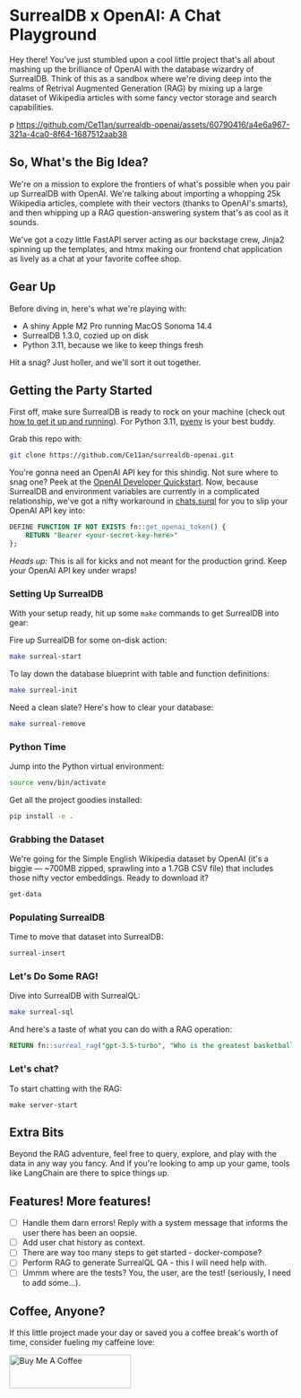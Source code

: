 # SurrealDB x OpenAI: A Chat Playground

Hey there! You've just stumbled upon a cool little project that's all about mashing up the brilliance of OpenAI with the database wizardry of SurrealDB. Think of this as a sandbox where we're diving deep into the realms of Retrival Augmented Generation (RAG) by mixing up a large dataset of Wikipedia articles with some fancy vector storage and search capabilities.

p
https://github.com/Ce11an/surrealdb-openai/assets/60790416/a4e6a967-321a-4ca0-8f64-1687512aab38


## So, What's the Big Idea?

We're on a mission to explore the frontiers of what's possible when you pair up SurrealDB with OpenAI. We're talking about importing a whopping 25k Wikipedia articles, complete with their vectors (thanks to OpenAI's smarts), and then whipping up a RAG question-answering system that's as cool as it sounds.

We've got a cozy little FastAPI server acting as our backstage crew, Jinja2 spinning up the templates, and htmx making our frontend chat application as lively as a chat at your favorite coffee shop.

## Gear Up

Before diving in, here's what we're playing with:

- A shiny Apple M2 Pro running MacOS Sonoma 14.4
- SurrealDB 1.3.0, cozied up on disk
- Python 3.11, because we like to keep things fresh

Hit a snag? Just holler, and we'll sort it out together.

## Getting the Party Started

First off, make sure SurrealDB is ready to rock on your machine (check out [how to get it up and running](https://surrealdb.com/install)). For Python 3.11, [pyenv](https://github.com/pyenv/pyenv) is your best buddy.

Grab this repo with:

```bash
git clone https://github.com/Ce11an/surrealdb-openai.git
```

You're gonna need an OpenAI API key for this shindig. Not sure where to snag one? Peek at the [OpenAI Developer Quickstart](https://platform.openai.com/docs/quickstart). Now, because SurrealDB and environment variables are currently in a complicated relationship, we've got a nifty workaround in [chats.surql](https://github.com/Ce11an/surrealdb-openai/blob/main/schema/chats.surql) for you to slip your OpenAI API key into:

```sql
DEFINE FUNCTION IF NOT EXISTS fn::get_openai_token() {
    RETURN "Bearer <your-secret-key-here>"
};
```

*Heads up:* This is all for kicks and not meant for the production grind. Keep your OpenAI API key under wraps!

### Setting Up SurrealDB

With your setup ready, hit up some `make` commands to get SurrealDB into gear:

Fire up SurrealDB for some on-disk action:

```bash
make surreal-start
```

To lay down the database blueprint with table and function definitions:

```bash
make surreal-init
```

Need a clean slate? Here's how to clear your database:

```bash
make surreal-remove
```

### Python Time

Jump into the Python virtual environment:

```bash
source venv/bin/activate
```

Get all the project goodies installed:

```bash
pip install -e .
```

### Grabbing the Dataset

We're going for the Simple English Wikipedia dataset by OpenAI (it's a biggie — ~700MB zipped, sprawling into a 1.7GB CSV file) that includes those nifty vector embeddings. Ready to download it?

```bash
get-data
```

### Populating SurrealDB

Time to move that dataset into SurrealDB:

```bash
surreal-insert
```

### Let's Do Some RAG!

Dive into SurrealDB with SurrealQL:

```bash
make surreal-sql
```

And here's a taste of what you can do with a RAG operation:

```sql
RETURN fn::surreal_rag("gpt-3.5-turbo", "Who is the greatest basketball player of all time?", 0.85);
```

### Let's chat?

To start chatting with the RAG:

```
make server-start
```

## Extra Bits

Beyond the RAG adventure, feel free to query, explore, and play with the data in any way you fancy. And if you're looking to amp up your game, tools like LangChain are there to spice things up.

## Features! More features!

- [ ] Handle them darn errors! Reply with a system message that informs the user there has been an oopsie.
- [ ] Add user chat history as context.
- [ ] There are way too many steps to get started - docker-compose?
- [ ] Perform RAG to generate SurrealQL QA - this I will need help with.
- [ ] Ummm where are the tests? You, the user, are the test! (seriously, I need to add some...).

## Coffee, Anyone?

If this little project made your day or saved you a coffee break's worth of time, consider fueling my caffeine love:

<a href="https://www.buymeacoffee.com/ce11an" target="_blank"><img src="https://cdn.buymeacoffee.com/buttons/v2/default-yellow.png" alt="Buy Me A Coffee" style="height: 60px !important;width: 217px !important;" ></a>

